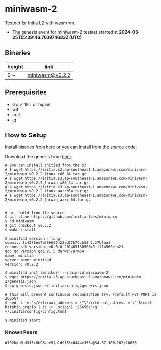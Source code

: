 # miniwasm-2

Testnet for Initia L2 with wasm vm.

- The genesis event for miniwasm-2 testnet started at **2024-03-25T05:39:46.760974683Z (UTC)**

## Binaries

| height  | link  |
| ------- | ----- |
| 0     ~ | [miniwasm@v0.2.2](https://github.com/initia-labs/miniwasm/releases/tag/v0.2.2) |

## Prerequisites

- Go v1.19+ or higher
- Git
- curl
- jq

## How to Setup

Install binaries from [here](./binaries/) or you can install from the [source code](https://github.com/initia-labs/miniwasm).

Download the genesis from [here](https://initia.s3.ap-southeast-1.amazonaws.com/miniwasm-2/genesis.json).

```shell
# you can install initiad from the s3
# $ wget https://initia.s3.ap-southeast-1.amazonaws.com/miniwasm-2/miniwasm_v0.2.2_Linux_x86_64.tar.gz
# $ wget https://initia.s3.ap-southeast-1.amazonaws.com/miniwasm-2/miniwasm_v0.2.2_Darwin_x86_64.tar.gz 
# $ wget https://initia.s3.ap-southeast-1.amazonaws.com/miniwasm-2/miniwasm_v0.2.2_Linux_aarch64.tar.gz 
# $ wget https://initia.s3.ap-southeast-1.amazonaws.com/miniwasm-2/miniwasm_v0.2.2_Darwin_aarch64.tar.gz


# or, build from the source
$ git clone https://github.com/initia-labs/miniwasm
$ cd miniwasm
$ git checkout v0.2.2
$ make install

$ minitiad version --long
commit: 8c4578ed7a199995422ad37b76cb0242c37b7aa1
cosmos_sdk_version: v0.0.0-20240313050640-ff14560eeb21
go: go version go1.21.5 darwin/arm64
name: minitia
server_name: minitiad
version: v0.2.2

$ minitiad init [moniker] --chain-id miniwasm-2
$ wget https://initia.s3.ap-southeast-1.amazonaws.com/miniwasm-2/genesis.json
$ cp genesis.json ~/.initia/config/genesis.json

# This will prevent continuous reconnection try. (default P2P_PORT is 26656)
$ sed -i -e 's/external_address = \"\"/external_address = \"'$(curl httpbin.org/ip | jq -r .origin)':26656\"/g' ~/.initia/config/config.toml

$ minitiad start
```

### Known Peers

```sh
d702bdb0ad333c8b98aee5fa1d9156c6444e353a@34.87.100.162:26656
```
